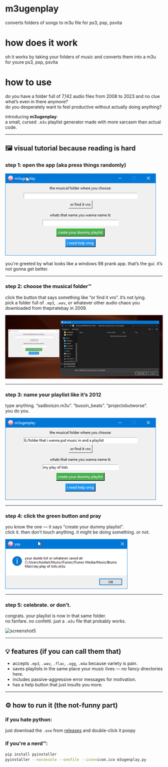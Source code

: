 # m3ugenplay
converts folders of songs to m3u file for ps3, psp, psvita

# how does it work
oh it works by taking your folders of music and converts them into a m3u for youre ps3, psp, psvita 

# how to use 
do you have a folder full of 7,142 audio files from 2008 to 2023 and no clue what’s even in there anymore?  
do you desperately want to feel productive without actually doing anything?

introducing **m3ugenplay**:  
a small, cursed `.m3u` playlist generator made with more sarcasm than actual code.

---

## 🖼️ visual tutorial because reading is hard

### step 1: open the app (aka press things randomly)
![screenshot1](screenshots/open.png)

you're greeted by what looks like a windows 98 prank app. that’s the gui. it’s not gonna get better.

---

### step 2: choose the musical folder™  
click the button that says something like “or find it vro”. it’s not lying.  
pick a folder full of `.mp3`, `.wav`, or whatever other audio chaos you downloaded from thepiratebay in 2009.

![screenshot2](screenshots/folderpicker.png)

---

### step 3: name your playlist like it’s 2012  
type anything. “sadboiszn.m3u”. “bussin_beats”. “projectxbutworse”.  
you do you.

![screenshot3](screenshots/playlistname.png)

---

### step 4: click the green button and pray  
you know the one — it says "create your dummy playlist".  
click it. then don’t touch anything. it might be doing something. or not.

![screenshot4](screenshots/clickcreate.png)

---

### step 5: celebrate. or don’t.  
congrats. your playlist is now in that same folder.  
no fanfare. no confetti. just a `.m3u` file that probably works.

![screenshot5](screenshots/output.png)

---

## 💡 features (if you can call them that)
- accepts `.mp3`, `.wav`, `.flac`, `.ogg`, `.m4a` because variety is pain.
- saves playlists in the same place your music lives — no fancy directories here.
- includes passive-aggressive error messages for motivation.
- has a help button that just insults you more.

---

## ⚙️ how to run it (the not-funny part)

### if you hate python:
just download the `.exe` from [releases](#) and double-click it poopy

### if you're a nerd™:
```bash
pip install pyinstaller
pyinstaller --noconsole --onefile --icon=icon.ico m3ugenplay.py
